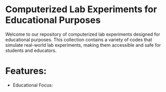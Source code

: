 # **Computerized Lab Experiments for Educational Purposes**

Welcome to our repository of computerized lab experiments designed for educational purposes. 
This collection contains a variety of codes that simulate real-world lab experiments, making them 
accessible and safe for students and educators.

# **Features:**

 * Educational Focus:
